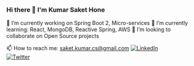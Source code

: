 ### Hi there 👋 I'm Kumar Saket Hone

<!--
**sakethoney/sakethoney** is a ✨ _special_ ✨ repository because its `README.md` (this file) appears on your GitHub profile.

Here are some ideas to get you started:

- 🔭 I’m currently working on ...
- 🌱 I’m currently learning ...
- 👯 I’m looking to collaborate on ...
- 🤔 I’m looking for help with ...
- 💬 Ask me about ...
- 📫 How to reach me: ...
- 😄 Pronouns: ...
- ⚡ Fun fact: ...
-->
 🔭 I’m currently working on Spring Boot 2, Micro-services
 🌱 I’m currently learning: React, MongoDB, Reactive Spring, AWS
 👯 I’m looking to collaborate on Open Source projects

 📫 How to reach me: saket.kumar.cs@gmail.com
      [![LinkedIn](https://example.com/linkedin_logo.png)](https://www.linkedin.com/in/kumar-saket-honey-27a366a/)    
      [![Twitter](https://example.com/twitter_logo.png)](https://twitter.com/sakethoney)

